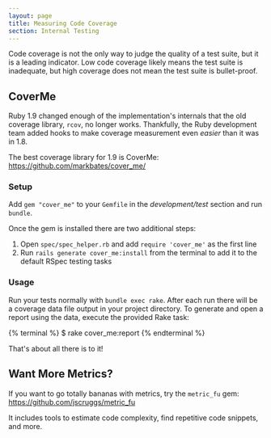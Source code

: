 ```yaml
---
layout: page
title: Measuring Code Coverage
section: Internal Testing
---
```


Code coverage is not the only way to judge the quality of a test suite, but it is a leading indicator. Low code coverage likely means the test suite is inadequate, but high coverage does not mean the test suite is bullet-proof.

## CoverMe

Ruby 1.9 changed enough of the implementation's internals that the old coverage library, `rcov`, no longer works. Thankfully, the Ruby development team added hooks to make coverage measurement even _easier_ than it was in 1.8.

The best coverage library for 1.9 is CoverMe: https://github.com/markbates/cover_me/

### Setup

Add `gem "cover_me"` to your `Gemfile` in the _development/test_ section and run `bundle`.

Once the gem is installed there are two additional steps:

1. Open `spec/spec_helper.rb` and add `require 'cover_me'` as the first line
2. Run `rails generate cover_me:install` from the terminal to add it to the default RSpec testing tasks

### Usage

Run your tests normally with `bundle exec rake`. After each run there will be a coverage data file output in your project directory. To generate and open a report using the data, execute the provided Rake task:

{% terminal %}
$ rake cover_me:report
{% endterminal %}

That's about all there is to it!

## Want More Metrics?

If you want to go totally bananas with metrics, try the `metric_fu` gem: https://github.com/jscruggs/metric_fu

It includes tools to estimate code complexity, find repetitive code snippets, and more.